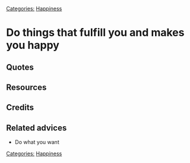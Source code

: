 [Categories:](../Categories/index.md) [Happiness](../Categories/Happiness.md)
# Do things that fulfill you and makes you happy



## Quotes

## Resources

## Credits

## Related advices

- Do what you want

[Categories:](../Categories/index.md) [Happiness](../Categories/Happiness.md)